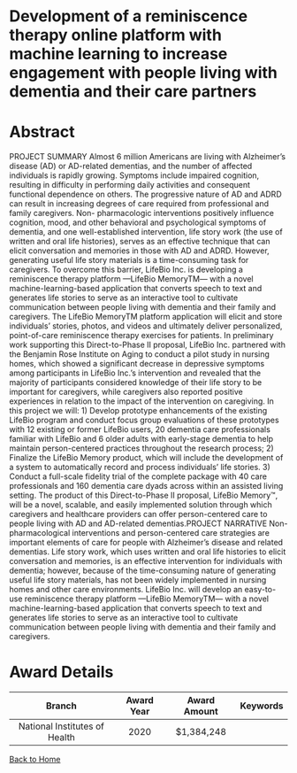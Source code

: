 
Development of a reminiscence therapy online platform with machine learning to increase engagement with people living with dementia and their care partners
===========================================================================================================================================================

# Abstract


PROJECT SUMMARY
Almost 6 million Americans are living with Alzheimer’s disease (AD) or AD-related dementias, and the number
of affected individuals is rapidly growing. Symptoms include impaired cognition, resulting in difficulty in
performing daily activities and consequent functional dependence on others. The progressive nature of AD and
ADRD can result in increasing degrees of care required from professional and family caregivers. Non-
pharmacologic interventions positively influence cognition, mood, and other behavioral and psychological
symptoms of dementia, and one well-established intervention, life story work (the use of written and oral life
histories), serves as an effective technique that can elicit conversation and memories in those with AD and
ADRD. However, generating useful life story materials is a time-consuming task for caregivers. To overcome
this barrier, LifeBio Inc. is developing a reminiscence therapy platform —LifeBio MemoryTM— with a novel
machine-learning-based application that converts speech to text and generates life stories to serve as an
interactive tool to cultivate communication between people living with dementia and their family and caregivers.
The LifeBio MemoryTM platform application will elicit and store individuals’ stories, photos, and videos and
ultimately deliver personalized, point-of-care reminiscence therapy exercises for patients. In preliminary work
supporting this Direct-to-Phase II proposal, LifeBio Inc. partnered with the Benjamin Rose Institute on Aging to
conduct a pilot study in nursing homes, which showed a significant decrease in depressive symptoms among
participants in LifeBio Inc.’s intervention and revealed that the majority of participants considered knowledge of
their life story to be important for caregivers, while caregivers also reported positive experiences in relation to
the impact of the intervention on caregiving. In this project we will: 1) Develop prototype enhancements of the
existing LifeBio program and conduct focus group evaluations of these prototypes with 12 existing or former
LifeBio users, 20 dementia care professionals familiar with LifeBio and 6 older adults with early-stage dementia
to help maintain person-centered practices throughout the research process; 2) Finalize the LifeBio Memory
product, which will include the development of a system to automatically record and process individuals’ life
stories. 3) Conduct a full-scale fidelity trial of the complete package with 40 care professionals and 160 dementia
care dyads across within an assisted living setting. The product of this Direct-to-Phase II proposal, LifeBio
Memory™, will be a novel, scalable, and easily implemented solution through which caregivers and healthcare
providers can offer person-centered care to people living with AD and AD-related dementias.PROJECT NARRATIVE
Non-pharmacological interventions and person-centered care strategies are important elements of care for
people with Alzheimer’s disease and related dementias. Life story work, which uses written and oral life
histories to elicit conversation and memories, is an effective intervention for individuals with dementia;
however, because of the time-consuming nature of generating useful life story materials, has not been widely
implemented in nursing homes and other care environments. LifeBio Inc. will develop an easy-to-use
reminiscence therapy platform —LifeBio MemoryTM— with a novel machine-learning-based application that
converts speech to text and generates life stories to serve as an interactive tool to cultivate communication
between people living with dementia and their family and caregivers.  

# Award Details

|Branch|Award Year|Award Amount|Keywords|
| :---: | :---: | :---: | :---: |
|National Institutes of Health|2020|$1,384,248||
  
  


[Back to Home](https://github.com/chrischow/dod_sbir_awards#2502)
